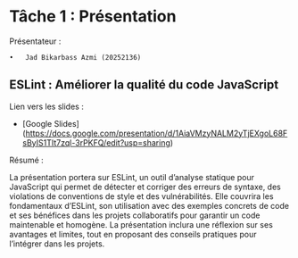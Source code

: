 # Tâche 1 : Présentation

Présentateur : 

	•	Jad Bikarbass Azmi (20252136)

## ESLint : Améliorer la qualité du code JavaScript

Lien vers les slides :

- [Google Slides] (https://docs.google.com/presentation/d/1AiaVMzyNALM2yTjEXgoL68FsByIS1TIt7zql-3rPKFQ/edit?usp=sharing)

Résumé :

La présentation portera sur ESLint, un outil d’analyse statique pour JavaScript qui permet de détecter et corriger des erreurs de syntaxe, des violations de conventions de style et des vulnérabilités. Elle couvrira les fondamentaux d’ESLint, son utilisation avec des exemples concrets de code et ses bénéfices dans les projets collaboratifs pour garantir un code maintenable et homogène. La présentation inclura une réflexion sur ses avantages et limites, tout en proposant des conseils pratiques pour l’intégrer dans les projets.
